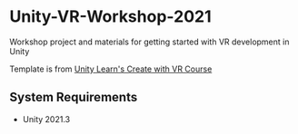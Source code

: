 # Unity-VR-Workshop-2021
Workshop project and materials for getting started with VR development in Unity

Template is from [Unity Learn's Create with VR Course](https://learn.unity.com/course/create-with-vr)

System Requirements
-------------------
- Unity 2021.3
